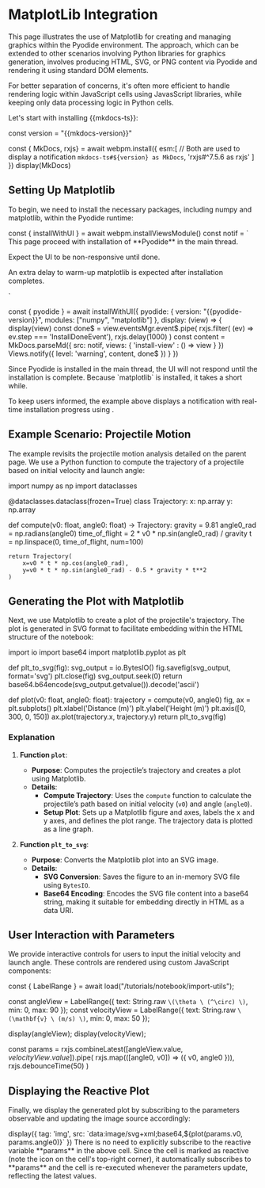 # MatplotLib Integration

This page illustrates the use of <ext-link target="matplotlib">Matplotlib</ext-link> for creating and managing graphics 
within the Pyodide environment.
The approach, which can be extended to other scenarios involving Python libraries for graphics generation,
involves producing HTML, SVG, or PNG content via Pyodide and rendering it using standard DOM elements.

<note level="hint">
For better separation of concerns, it's often more efficient to handle rendering logic within JavaScript cells
using JavasScript libraries, while keeping only data processing logic in Python cells.
</note>

Let's start with installing {{mkdocs-ts}}:

<js-cell>
const version = "{{mkdocs-version}}"

const { MkDocs, rxjs} = await webpm.install({
    esm:[ 
         // Both are used to display a notification
        `mkdocs-ts#${version} as MkDocs`, 
        'rxjs#^7.5.6 as rxjs' 
    ]
})
display(MkDocs)
</js-cell>


## Setting Up Matplotlib

To begin, we need to install the necessary packages, including numpy and matplotlib, within the Pyodide runtime:

<js-cell>
const { installWithUI } = await webpm.installViewsModule()
const notif = `
This page proceed with installation of **Pyodide** in the main thread.

Expect the UI to be non-responsive until done. 

An extra delay to warm-up matplotlib is expected after installation completes.

<install-view></install-view>
`

const { pyodide } = await installWithUI({
    pyodide: {
        version: "{{pyodide-version}}",
        modules: ["numpy", "matplotlib"]
    },
    display: (view) => {
        display(view)
        const done$ = view.eventsMgr.event$.pipe(
            rxjs.filter( (ev) => ev.step === 'InstallDoneEvent'),
            rxjs.delay(1000) 
        )
        const content = MkDocs.parseMd({
            src: notif,
            views: { 'install-view' : () => view }
        })
        Views.notify({
            level: 'warning',
            content,
            done$
        })
    }
})
</js-cell>


<note level="warning" title="Unresponsive UI">
Since Pyodide is installed in the main thread, the UI will not respond until the installation is complete.
Because `matplotlib` is installed, it takes a short while.

To keep users informed, the example above displays a notification with real-time installation progress using
<api-link target="notify"></api-link>.
</note>

## Example Scenario: Projectile Motion


The example revisits the projectile motion analysis detailed on the parent page. We use a Python function to compute 
the trajectory of a projectile based on initial velocity and launch angle:


<py-cell>
import numpy as np
import dataclasses

@dataclasses.dataclass(frozen=True)
class Trajectory:
    x: np.array
    y: np.array
    

def compute(v0: float, angle0: float) -> Trajectory:
    gravity = 9.81
    angle0_rad = np.radians(angle0)
    time_of_flight = 2 * v0 * np.sin(angle0_rad) / gravity
    t = np.linspace(0, time_of_flight, num=100)
    
    return Trajectory(
        x=v0 * t * np.cos(angle0_rad),
        y=v0 * t * np.sin(angle0_rad) - 0.5 * gravity * t**2
    )
</py-cell>

## Generating the Plot with Matplotlib

Next, we use Matplotlib to create a plot of the projectile's trajectory. The plot is generated in SVG format to 
facilitate embedding within the HTML structure of the notebook:

<py-cell>
import io
import base64
import matplotlib.pyplot as plt

def plt_to_svg(fig):
    svg_output = io.BytesIO()
    fig.savefig(svg_output, format='svg')
    plt.close(fig)
    svg_output.seek(0)
    return base64.b64encode(svg_output.getvalue()).decode('ascii')

def plot(v0: float, angle0: float):
    trajectory = compute(v0, angle0)
    fig, ax = plt.subplots()
    plt.xlabel('Distance (m)')
    plt.ylabel('Height (m)')
    plt.axis([0, 300, 0, 150])
    ax.plot(trajectory.x, trajectory.y)
    return plt_to_svg(fig)
</py-cell>

### Explanation


1. **Function `plot`**:
    - **Purpose**: Computes the projectile’s trajectory and creates a plot using Matplotlib.
    - **Details**:
        - **Compute Trajectory**: Uses the `compute` function to calculate the projectile’s path based on initial velocity (`v0`) and angle (`angle0`).
        - **Setup Plot**: Sets up a Matplotlib figure and axes, labels the x and y axes, and defines the plot range. The trajectory data is plotted as a line graph.

2. **Function `plt_to_svg`**:
    - **Purpose**: Converts the Matplotlib plot into an SVG image.
    - **Details**:
        - **SVG Conversion**: Saves the figure to an in-memory SVG file using `BytesIO`.
        - **Base64 Encoding**: Encodes the SVG file content into a base64 string, making it suitable for embedding directly in HTML as a data URI.


## User Interaction with Parameters

We provide interactive controls for users to input the initial velocity and launch angle. 
These controls are rendered using custom JavaScript components:

<js-cell>
const { LabelRange } = await load("/tutorials/notebook/import-utils");

const angleView = LabelRange({
    text: String.raw `\(\theta \ (^\circ) \)`, min: 0, max: 90
});
const velocityView = LabelRange({
    text: String.raw `\(\mathbf{v} \ (m/s) \)`, min: 0, max: 50
});

display(angleView);
display(velocityView);

const params = rxjs.combineLatest([angleView.value$, velocityView.value$]).pipe(
    rxjs.map(([angle0, v0]) => ({ v0, angle0 })),
    rxjs.debounceTime(50)
)
</js-cell>

## Displaying the Reactive Plot

Finally, we display the generated plot by subscribing to the parameters observable and updating the image source 
accordingly:

<js-cell reactive="true">
display({
    tag: 'img',
    src: `data:image/svg+xml;base64,${plot(params.v0, params.angle0)}`
})
</js-cell>

<note level="hint">
There is no need to explicitly subscribe to the reactive variable **params** in the above cell. 
Since the cell is marked as reactive (note the <i class="fas fa-bolt"></i> icon on the cell's top-right corner),
it automatically subscribes to **params** and the cell is re-executed whenever the parameters update, reflecting the
latest values.
</note>

